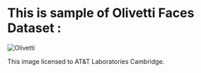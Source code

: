 # This is sample of Olivetti Faces Dataset : <br>
![Olivetti](https://drive.google.com/uc?export=view&id=1uVcncDYaCOGxFYaWj6y4Myk1fSMiAL0o)

This image licensed to AT&T Laboratories Cambridge.

